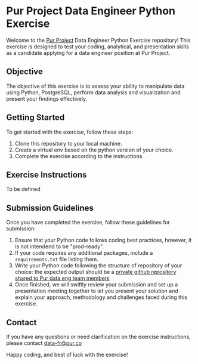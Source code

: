 # Pur Project Data Engineer Python Exercise

Welcome to the [Pur Project](https://www.pur.co/fr/) Data Engineer Python Exercise repository! This exercise is designed to test your coding, analytical, and presentation skills as a candidate applying for a data engineer position at Pur Project.

## Objective
The objective of this exercise is to assess your ability to manipulate data using Python, PostgreSQL, perform data analysis and visualization and present your findings effectively.

## Getting Started
To get started with the exercise, follow these steps:
1. Clone this repository to your local machine.
2. Create a virtual env based on the python version of your choice.
3. Complete the exercise according to the instructions.

## Exercise Instructions

To be defined

## Submission Guidelines
Once you have completed the exercise, follow these guidelines for submission:
1. Ensure that your Python code follows coding best practices, however, it is not intendend to be "prod-ready".
2. If your code requires any additional packages, include a `requirements.txt` file listing them.
3. Write your Python code following the structure of repository of your choice: the expected output should be a [private github repository shared to Pur data eng team members](https://docs.github.com/fr/account-and-profile/setting-up-and-managing-your-personal-account-on-github/managing-access-to-your-personal-repositories/inviting-collaborators-to-a-personal-repository)
4. Once finished, we will swiftly review your submission and set up a presentation meeting together to let you present your solution and explain your approach, methodology and challenges faced during this exercise.

## Contact
If you have any questions or need clarification on the exercise instructions, please contact [data-fr@pur.co](mailto:data-fr@pur.co)

Happy coding, and best of luck with the exercise!
